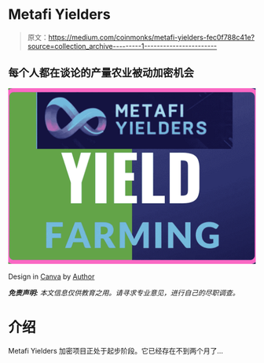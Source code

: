 # Metafi Yielders

> 原文：<https://medium.com/coinmonks/metafi-yielders-fec0f788c41e?source=collection_archive---------1----------------------->

## 每个人都在谈论的产量农业被动加密机会

![](img/9b5d58db1aa7f1bef25cdf985a15233e.png)

Design in [Canva](https://www.canva.com) by [Author](/@tatis5771/membership)

***免责声明:*** *本文信息仅供教育之用。请寻求专业意见，进行自己的尽职调查。*

# 介绍

Metafi Yielders 加密项目正处于起步阶段。它已经存在不到两个月了…